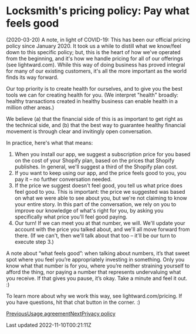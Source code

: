 # Locksmith's pricing policy: Pay what feels good

(2020-03-20) A note, in light of COVID-19: This has been our official pricing policy since January 2020. It took us a while to distill what we know/feel down to this specific policy; but, this is the heart of how we've operated from the beginning, and it's how we handle pricing for all of our offerings (see lightward.com). While this way of doing business has proved integral for many of our existing customers, it's all the more important as the world finds its way forward.

Our top priority is to create health for ourselves, and to give you the best tools we can for creating health for you. (We interpret "health" broadly: healthy transactions created in healthy business can enable health in a million other areas.)

We believe (a) that the financial side of this is as important to get right as the technical side, and (b) that the best way to guarantee healthy financial movement is through clear and invitingly open conversation.

In practice, here's what that means:

1. When you install our app, we suggest a subscription price for you based on the cost of your Shopify plan, based on the prices that Shopify publishes. In general, we'll suggest a third of the Shopify plan cost.
2. If you want to keep using our app, and the price feels good to you, you pay it – no further conversation needed.
3. If the price we suggest doesn't feel good, you tell us what price does feel good to you. This is important: the price we suggested was based on what we were able to see about you, but we're not claiming to know your entire story. In this part of the conversation, we rely on you to improve our knowledge of what's right for you, by asking you specifically what price you'll feel good paying.
4. Our turn! If we can meet you at that number, we will. We'll update your account with the price you talked about, and we'll all move forward from there. (If we can't, then we'll talk about that too – it'll be our turn to execute step 3.)

A note about “what feels good”: when talking about numbers, it’s that sweet spot where you feel you’re appropriately investing in something. Only you know what that number is for you, where you’re neither straining yourself to afford the thing, nor paying a number that represents undervaluing what you receive. If that gives you pause, it’s okay. Take a minute and feel it out. :)

To learn more about why we work this way, see lightward.com/pricing. If you have questions, hit that chat button in the corner. :)

[PreviousUsage agreement](/policies/usage-agreement)[NextPrivacy policy](/policies/privacy)

Last updated 2022-11-10T00:21:11Z
